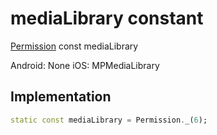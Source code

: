 


# mediaLibrary constant







[Permission](../../zego_uikit_prebuilt_live_audio_room/Permission-class.md) const mediaLibrary
  




<p>Android: None
iOS: MPMediaLibrary</p>



## Implementation

```dart
static const mediaLibrary = Permission._(6);
```







